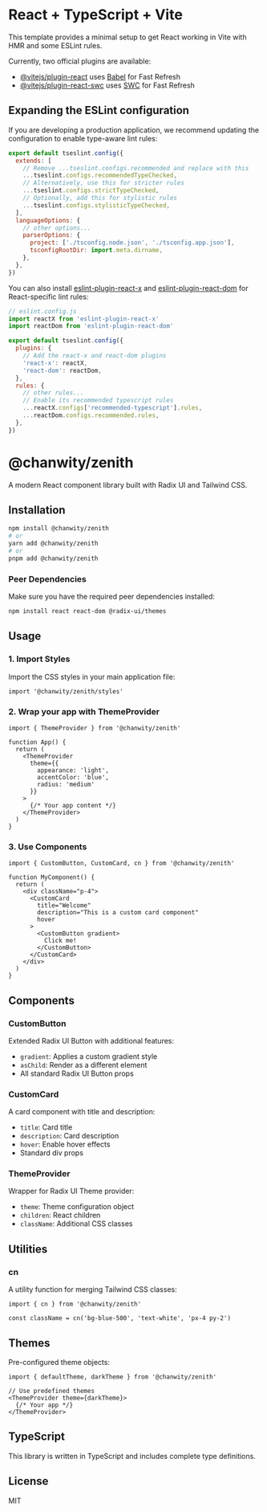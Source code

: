 # React + TypeScript + Vite

This template provides a minimal setup to get React working in Vite with HMR and some ESLint rules.

Currently, two official plugins are available:

- [@vitejs/plugin-react](https://github.com/vitejs/vite-plugin-react/blob/main/packages/plugin-react) uses [Babel](https://babeljs.io/) for Fast Refresh
- [@vitejs/plugin-react-swc](https://github.com/vitejs/vite-plugin-react/blob/main/packages/plugin-react-swc) uses [SWC](https://swc.rs/) for Fast Refresh

## Expanding the ESLint configuration

If you are developing a production application, we recommend updating the configuration to enable type-aware lint rules:

```js
export default tseslint.config({
  extends: [
    // Remove ...tseslint.configs.recommended and replace with this
    ...tseslint.configs.recommendedTypeChecked,
    // Alternatively, use this for stricter rules
    ...tseslint.configs.strictTypeChecked,
    // Optionally, add this for stylistic rules
    ...tseslint.configs.stylisticTypeChecked,
  ],
  languageOptions: {
    // other options...
    parserOptions: {
      project: ['./tsconfig.node.json', './tsconfig.app.json'],
      tsconfigRootDir: import.meta.dirname,
    },
  },
})
```

You can also install [eslint-plugin-react-x](https://github.com/Rel1cx/eslint-react/tree/main/packages/plugins/eslint-plugin-react-x) and [eslint-plugin-react-dom](https://github.com/Rel1cx/eslint-react/tree/main/packages/plugins/eslint-plugin-react-dom) for React-specific lint rules:

```js
// eslint.config.js
import reactX from 'eslint-plugin-react-x'
import reactDom from 'eslint-plugin-react-dom'

export default tseslint.config({
  plugins: {
    // Add the react-x and react-dom plugins
    'react-x': reactX,
    'react-dom': reactDom,
  },
  rules: {
    // other rules...
    // Enable its recommended typescript rules
    ...reactX.configs['recommended-typescript'].rules,
    ...reactDom.configs.recommended.rules,
  },
})
```

# @chanwity/zenith

A modern React component library built with Radix UI and Tailwind CSS.

## Installation

```bash
npm install @chanwity/zenith
# or
yarn add @chanwity/zenith
# or
pnpm add @chanwity/zenith
```

### Peer Dependencies

Make sure you have the required peer dependencies installed:

```bash
npm install react react-dom @radix-ui/themes
```

## Usage

### 1. Import Styles

Import the CSS styles in your main application file:

```tsx
import '@chanwity/zenith/styles'
```

### 2. Wrap your app with ThemeProvider

```tsx
import { ThemeProvider } from '@chanwity/zenith'

function App() {
  return (
    <ThemeProvider
      theme={{
        appearance: 'light',
        accentColor: 'blue',
        radius: 'medium'
      }}
    >
      {/* Your app content */}
    </ThemeProvider>
  )
}
```

### 3. Use Components

```tsx
import { CustomButton, CustomCard, cn } from '@chanwity/zenith'

function MyComponent() {
  return (
    <div className="p-4">
      <CustomCard 
        title="Welcome" 
        description="This is a custom card component"
        hover
      >
        <CustomButton gradient>
          Click me!
        </CustomButton>
      </CustomCard>
    </div>
  )
}
```

## Components

### CustomButton

Extended Radix UI Button with additional features:

- `gradient`: Applies a custom gradient style
- `asChild`: Render as a different element
- All standard Radix UI Button props

### CustomCard

A card component with title and description:

- `title`: Card title
- `description`: Card description  
- `hover`: Enable hover effects
- Standard div props

### ThemeProvider

Wrapper for Radix UI Theme provider:

- `theme`: Theme configuration object
- `children`: React children
- `className`: Additional CSS classes

## Utilities

### cn

A utility function for merging Tailwind CSS classes:

```tsx
import { cn } from '@chanwity/zenith'

const className = cn('bg-blue-500', 'text-white', 'px-4 py-2')
```

## Themes

Pre-configured theme objects:

```tsx
import { defaultTheme, darkTheme } from '@chanwity/zenith'

// Use predefined themes
<ThemeProvider theme={darkTheme}>
  {/* Your app */}
</ThemeProvider>
```

## TypeScript

This library is written in TypeScript and includes complete type definitions.

## License

MIT
